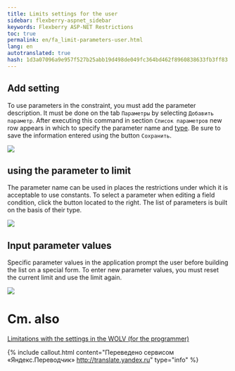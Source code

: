 ```yaml
--- 
title: Limits settings for the user 
sidebar: flexberry-aspnet_sidebar 
keywords: Flexberry ASP-NET Restrictions 
toc: true 
permalink: en/fa_limit-parameters-user.html 
lang: en 
autotranslated: true 
hash: 1d3a07096a9e957f527b25abb19d498de049fc364bd462f8960838633fb3ff83 
--- 
```


## Add setting 

To use parameters in the constraint, you must add the parameter description. It must be done on the tab `Параметры` by selecting `Добавить параметр`. After executing this command in section `Список параметров` new row appears in which to specify the parameter name and [type](fa_advanced-limit-editor-parameters.html). Be sure to save the information entered using the button `Сохранить`. 

![](/images/pages/products/flexberry-aspnet/controls/limit-editor/add-parameter.png) 

## using the parameter to limit 

The parameter name can be used in places the restrictions under which it is acceptable to use constants. To select a parameter when editing a field condition, click the button located to the right. The list of parameters is built on the basis of their type. 

![](/images/pages/products/flexberry-aspnet/controls/limit-editor/choose-parameter.png) 

## Input parameter values 

Specific parameter values in the application prompt the user before building the list on a special form. To enter new parameter values, you must reset the current limit and use the limit again. 

![](/images/pages/products/flexberry-aspnet/controls/limit-editor/input-parameter.png) 

# Cm. also 
[Limitations with the settings in the WOLV (for the programmer)](fa_limit-parameters-developer.html) 



{% include callout.html content="Переведено сервисом «Яндекс.Переводчик» <http://translate.yandex.ru>" type="info" %}